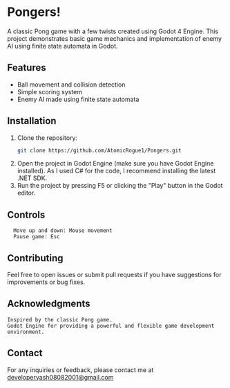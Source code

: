# Pongers!
A classic Pong game with a few twists created using Godot 4 Engine. This project demonstrates basic game mechanics and implementation of enemy AI using finite state automata in Godot.

## Features
- Ball movement and collision detection
- Simple scoring system
- Enemy AI made using finite state automata

## Installation

1. Clone the repository:
   ```bash
   git clone https://github.com/AtomicRogue1/Pongers.git
   ```
2.  Open the project in Godot Engine (make sure you have Godot Engine installed). As I used C# for the code, I recommend installing the latest .NET SDK.
3.  Run the project by pressing F5 or clicking the "Play" button in the Godot editor.

## Controls
      Move up and down: Mouse movement
      Pause game: Esc

## Contributing
Feel free to open issues or submit pull requests if you have suggestions for improvements or bug fixes.

## Acknowledgments
    Inspired by the classic Pong game.
    Godot Engine for providing a powerful and flexible game development environment.

## Contact
For any inquiries or feedback, please contact me at developeryash08082001@gmail.com
